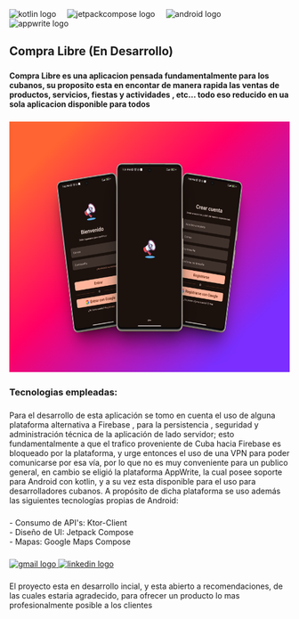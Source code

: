 <div align="left">
  <img src="https://cdn.jsdelivr.net/gh/devicons/devicon/icons/kotlin/kotlin-original.svg" height="30" alt="kotlin logo"  />
  <img width="12" />
  <img src="https://cdn.jsdelivr.net/gh/devicons/devicon/icons/jetpackcompose/jetpackcompose-original.svg" height="30" alt="jetpackcompose logo"  />
  <img width="12" />
  <img src="https://cdn.jsdelivr.net/gh/devicons/devicon/icons/android/android-original.svg" height="30" alt="android logo"  />
  <img width="12" />
  <img src="https://cdn.jsdelivr.net/gh/devicons/devicon/icons/appwrite/appwrite-original.svg" height="30" alt="appwrite logo"  />
</div>

###

<h2 align="left">Compra Libre (En Desarrollo)</h2>

###

<h4 align="left">Compra Libre es una aplicacion pensada fundamentalmente para los cubanos, su proposito esta en encontar de manera rapida las ventas de productos, servicios, fiestas y actividades , etc... todo eso reducido en ua sola aplicacion disponible para todos</h4>

###

<div align="center">
  <img height="450" src="https://raw.githubusercontent.com/Danielito1996/Compra_Libre/refs/heads/master/captures/746shots_so.png"  />
</div>

###

<h3 align="left">Tecnologias empleadas:</h3>

###

<p align="left">Para el desarrollo de esta aplicación se tomo en cuenta el uso de alguna plataforma alternativa a Firebase , para la persistencia , seguridad y administración técnica de la aplicación de lado servidor; esto fundamentalmente a que el trafico proveniente de Cuba hacia Firebase es bloqueado por la plataforma, y urge entonces el uso de una VPN para poder comunicarse por esa vía, por lo que no es muy conveniente para un publico general, en cambio se eligió la plataforma AppWrite, la cual posee soporte para Android con kotlin, y a su vez esta disponible para el uso para desarrolladores cubanos. A propósito de dicha plataforma se uso además las siguientes tecnologías propias de Android:</p>

###

<p align="left">- Consumo de API's: Ktor-Client<br>- Diseño de UI: Jetpack Compose<br>- Mapas: Google Maps Compose</p>

###

<div align="left">
  <a href="daniel.imbert96@gmail.com" target="_blank">
    <img src="https://img.shields.io/static/v1?message=Gmail&logo=gmail&label=&color=D14836&logoColor=white&labelColor=&style=for-the-badge" height="35" alt="gmail logo"  />
  </a>
  <a href="www.linkedin.com/in/daniel-imbert-68b4952b4" target="_blank">
    <img src="https://img.shields.io/static/v1?message=LinkedIn&logo=linkedin&label=&color=0077B5&logoColor=white&labelColor=&style=for-the-badge" height="35" alt="linkedin logo"  />
  </a>
</div>

###

<p align="left">El proyecto esta en desarrollo incial, y esta abierto a recomendaciones, de las cuales estaria agradecido, para ofrecer un producto lo mas profesionalmente posible a los clientes</p>

###
